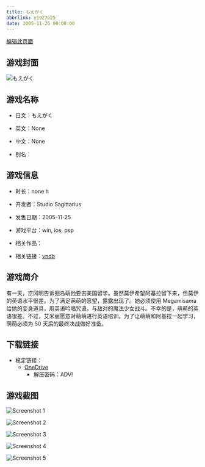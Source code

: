 ```yaml
---
title: もえがく
abbrlink: e1927e25
date: 2005-11-25 00:00:00
---
```

[编辑此页面](https://github.com/ACG-3/ADV3-source/blob/main/source/_posts/games/%E3%82%82%E3%81%88%E3%81%8C%E3%81%8F.md)

## 游戏封面

![もえがく](https://pan.timero.xyz/d/onedrive/img_lib_001/%E3%82%82%E3%81%88%E3%81%8C%E3%81%8F_cover.avif)


## 游戏名称

- 日文：もえがく
- 英文：None
- 中文：None

- 别名：


## 游戏信息

- 时长：none h
- 开发者：Studio Sagittarius
- 发售日期：2005-11-25
- 游戏平台：win, ios, psp
- 相关作品：

- 相关链接：[vndb](https://vndb.org/v11699)


## 游戏简介

有一天，京冈明告诉掘岛萌他要去美国留学。虽然莫伊希望阿基拉留下来，但莫伊的英语水平很差。为了满足萌萌的愿望，露露出现了。她必须使用 Megamisama 给她的变身道具，用英语吟唱咒语，与敌对的魔法少女战斗。不幸的是，萌萌的英语很差。不过，艾米丽愿意对萌萌进行英语培训。为了让萌萌和阿基拉一起学习，萌萌必须为 50 天后的最终决战做好准备。




## 下载链接

- 稳定链接：
    - [OneDrive](https://pan.timero.xyz/onedrive/adv_lib_001/%E3%82%82%E3%81%88%E3%81%8C%E3%81%8F)
        - 解压密码：ADV!



## 游戏截图


![Screenshot 1](https://pan.timero.xyz/d/onedrive/img_lib_001/%E3%82%82%E3%81%88%E3%81%8C%E3%81%8F_Screenshot_1.avif)

![Screenshot 2](https://pan.timero.xyz/d/onedrive/img_lib_001/%E3%82%82%E3%81%88%E3%81%8C%E3%81%8F_Screenshot_2.avif)

![Screenshot 3](https://pan.timero.xyz/d/onedrive/img_lib_001/%E3%82%82%E3%81%88%E3%81%8C%E3%81%8F_Screenshot_3.avif)

![Screenshot 4](https://pan.timero.xyz/d/onedrive/img_lib_001/%E3%82%82%E3%81%88%E3%81%8C%E3%81%8F_Screenshot_4.avif)

![Screenshot 5](https://pan.timero.xyz/d/onedrive/img_lib_001/%E3%82%82%E3%81%88%E3%81%8C%E3%81%8F_Screenshot_5.avif)

